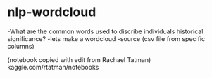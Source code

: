 # nlp-wordcloud
-What are the common words used to discribe individuals historical 
significance?
-lets make a wordcloud
-source (csv file from specific columns)

(notebook copied with edit from 
Rachael Tatman) kaggle.com/rtatman/notebooks

